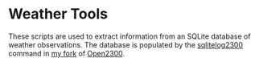 Weather Tools
=============

These scripts are used to extract information from an SQLite database of
weather observations. The database is populated by the [sqlitelog2300]
command in [my fork][open2300fork] of [Open2300][open2300].

[sqlitelog2300]: http://github.com/wezm/open2300/blob/master/sqlitelog2300.c
[open2300]: http://www.lavrsen.dk/foswiki/bin/view/Open2300/WebHome
[open2300fork]: http://github.com/wezm/open2300
